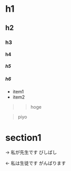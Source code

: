 # h1
## h2
### h3
#### h4
##### h5
##### h6

- item1
- item2

>> hoge

> piyo

# section1
-> 私が先生です
びしばし

<- 私は生徒です
がんばります

